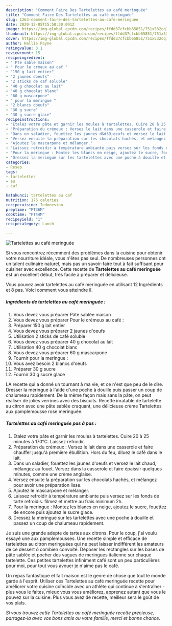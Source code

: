 ```yaml
---
description: "Comment Faire Des Tartelettes au café meringuée"
title: "Comment Faire Des Tartelettes au café meringuée"
slug: 1263-comment-faire-des-tartelettes-au-cafe-meringuee
date: 2020-12-05T15:58:30.091Z
image: https://img-global.cpcdn.com/recipes/ffdd37cfcbb65851/751x532cq70/tartelettes-au-cafe-meringuee-photo-principale-de-la-recette.jpg
thumbnail: https://img-global.cpcdn.com/recipes/ffdd37cfcbb65851/751x532cq70/tartelettes-au-cafe-meringuee-photo-principale-de-la-recette.jpg
cover: https://img-global.cpcdn.com/recipes/ffdd37cfcbb65851/751x532cq70/tartelettes-au-cafe-meringuee-photo-principale-de-la-recette.jpg
author: Hallie Payne
ratingvalue: 3.1
reviewcount: 15
recipeingredient:
- " Pte sable maison"
- " Pour le crmeux au caf "
- "150 g lait entier"
- "2 jaunes doeufs"
- "2 sticks de caf soluble"
- "40 g chocolat au lait"
- "40 g chocolat blanc"
- "60 g mascarpone"
- " pour la meringue "
- "2 blancs doeufs"
- "30 g sucre"
- "30 g sucre glace"
recipeinstructions:
- "Etalez votre pâte et garnir les moules à tartelettes. Cuire 20 à 25 minutes à 170°C. Laissez refroidir."
- "Préparation du crémeux : Versez le lait dans une casserole et faire chauffer jusqu&#39;à première ébullition. Hors du feu, diluez le café dans le lait."
- "Dans un saladier, fouettez les jaunes d&#39;oeufs et versez le lait chaud, mélangez au fouet. Versez dans la casserole et faire épaissir quelques minutes, comme une crème anglaise."
- "Versez ensuite la préparation sur les chocolats hachés, et mélangez pour avoir une préparation lisse."
- "Ajoutez le mascarpone et mélanger."
- "Laissez refroidir à température ambiante puis versez sur les fonds de tarte refroidis. filmez et mettre au frais minimum 2h."
- "Pour la meringue : Montez les blancs en neige, ajoutez le sucre, fouettez de encore puis ajoutez le sucre glace."
- "Dressez la meringue sur les tartelettes avec une poche à douille et passez un coup de chalumeau rapidement."
categories:
- Resep
tags:
- tartelettes
- au
- caf

katakunci: tartelettes au caf 
nutrition: 176 calories
recipecuisine: Indonesian
preptime: "PT36M"
cooktime: "PT44M"
recipeyield: "1"
recipecategory: Lunch

---
```



![Tartelettes au café meringuée](https://img-global.cpcdn.com/recipes/ffdd37cfcbb65851/751x532cq70/tartelettes-au-cafe-meringuee-photo-principale-de-la-recette.jpg)

Si vous rencontrez récemment des problèmes dans la cuisine pour obtenir votre nourriture idéale, vous n'êtes pas seul. De nombreuses personnes ont un talent culinaire naturel, mais pas un savoir-faire tout à fait suffisant pour cuisiner avec excellence. Cette recette de <strong> Tartelettes au café meringuée </strong> est un excellent début, très facile à préparer et délicieuse.

<!--inarticleads1-->

Vous pouvez avoir tartelettes au café meringuée en utilisant 12 Ingrédients et 8 pas. Voici comment vous atteindre il.

##### Ingrédients de tartelettes au café meringuée :

1. Vous devez vous préparer  Pâte sablée maison
1. Vous devez vous préparer  Pour le crémeux au café :
1. Préparer 150 g lait entier
1. Vous devez vous préparer 2 jaunes d&#39;oeufs
1. Utilisation 2 sticks de café soluble
1. Vous devez vous préparer 40 g chocolat au lait
1. Utilisation 40 g chocolat blanc
1. Vous devez vous préparer 60 g mascarpone
1. Fournir  pour la meringue :
1. Vous avez besoin 2 blancs d&#39;oeufs
1. Préparer 30 g sucre
1. Fournir 30 g sucre glace


LA recette qui a donné un tournant à ma vie, et ce n&#39;est que peu de le dire. Dresser la meringue à l&#39;aide d&#39;une poche à douille puis passer un coup de chalumeau rapidement. De la même façon mais sans la pâte, on peut réaliser de jolies verrines avec des biscuits. Recette inratable de tartelette au citron avec une pâte sablée craquant, une délicieuse crème Tartelettes aux pamplemousse rose meringuée. 

<!--inarticleads2-->

##### Tartelettes au café meringuée pas à pas :

1. Etalez votre pâte et garnir les moules à tartelettes. Cuire 20 à 25 minutes à 170°C. Laissez refroidir.
1. Préparation du crémeux : Versez le lait dans une casserole et faire chauffer jusqu&#39;à première ébullition. Hors du feu, diluez le café dans le lait.
1. Dans un saladier, fouettez les jaunes d&#39;oeufs et versez le lait chaud, mélangez au fouet. Versez dans la casserole et faire épaissir quelques minutes, comme une crème anglaise.
1. Versez ensuite la préparation sur les chocolats hachés, et mélangez pour avoir une préparation lisse.
1. Ajoutez le mascarpone et mélanger.
1. Laissez refroidir à température ambiante puis versez sur les fonds de tarte refroidis. filmez et mettre au frais minimum 2h.
1. Pour la meringue : Montez les blancs en neige, ajoutez le sucre, fouettez de encore puis ajoutez le sucre glace.
1. Dressez la meringue sur les tartelettes avec une poche à douille et passez un coup de chalumeau rapidement.


Je suis une grande adepte de tartes aux citrons. Pour le coup, j&#39;ai voulu essayé une aux pamplemousses. Une recette simple et efficace de tartelettes au citron meringuées qui ne peut laisser indifférent les amateurs de ce dessert ô combien convoité. Déposer les rectangles sur les bases de pâte sablée et pocher des vagues de meringues italienne sur chaque tartelette. Ces petites tartelettes infiniment café sont un peu particulières pour moi, pour tout vous avouer je n&#39;aime pas le café. 

<!--inarticleads1-->

<p>
Un repas fantastique et fait maison est le genre de chose que tout le monde garde à l'esprit. Utiliser ces Tartelettes au café meringuée recette pour améliorer votre cuisine coïncide avec un athlète qui continue à s'entraîner - plus vous le faites, mieux vous vous améliorez, apprenez autant que vous le pouvez sur la cuisine. Plus vous avez de recette, meilleur sera le goût de vos plats.
</p>

<p>
<i>Si vous trouvez cette Tartelettes au café meringuée recette précieuse, partagez-la avec vos bons amis ou votre famille, merci et bonne chance.</i>
</p>
